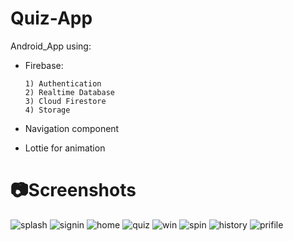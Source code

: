 # Quiz-App

Android_App using:

- Firebase:
  
      1) Authentication
      2) Realtime Database
      3) Cloud Firestore
      4) Storage
     
- Navigation component
- Lottie for animation


# 📷Screenshots
![splash](https://github.com/youssefelfeky1/Chatting-App/assets/124710627/262c9e27-65db-43fe-8860-5cc31c6256bb)
![signin](https://github.com/youssefelfeky1/Chatting-App/assets/124710627/8bf5aeab-77da-44f6-a00e-c4911d9840b0)
![home](https://github.com/youssefelfeky1/Chatting-App/assets/124710627/e558dab4-cd83-4a1c-a526-b73d2b1fd94b)
![quiz](https://github.com/youssefelfeky1/Chatting-App/assets/124710627/dbe2511f-2d20-4574-b828-8437d2a172e4)
![win](https://github.com/youssefelfeky1/Chatting-App/assets/124710627/d29a03f5-0d0f-4744-9309-c2c39f8395aa)
![spin](https://github.com/youssefelfeky1/Chatting-App/assets/124710627/614c9dea-c740-4289-8f90-42b197933afb)
![history](https://github.com/youssefelfeky1/Chatting-App/assets/124710627/d69c4496-5f5b-4b6c-8108-1c9f6f3bb0c3)
![prifile](https://github.com/youssefelfeky1/Chatting-App/assets/124710627/ac096379-6b16-44ee-9e39-930d46aa812e)

